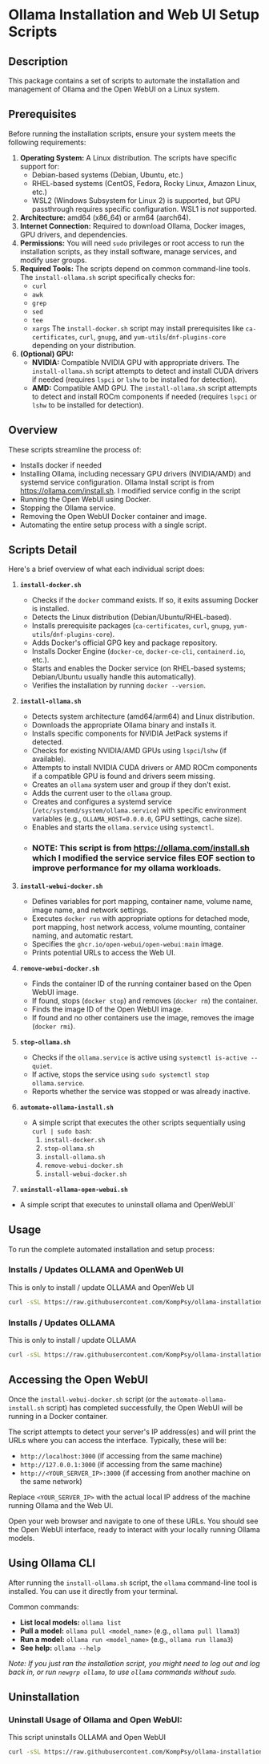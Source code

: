 # Ollama Installation and Web UI Setup Scripts
## Description
This package contains a set of scripts to automate the installation and management of Ollama and the Open WebUI on a Linux system.

## Prerequisites
Before running the installation scripts, ensure your system meets the following requirements:

1.  **Operating System:** A Linux distribution. The scripts have specific support for:
    * Debian-based systems (Debian, Ubuntu, etc.)
    * RHEL-based systems (CentOS, Fedora, Rocky Linux, Amazon Linux, etc.)
    * WSL2 (Windows Subsystem for Linux 2) is supported, but GPU passthrough requires specific configuration. WSL1 is *not* supported.
2.  **Architecture:** amd64 (x86_64) or arm64 (aarch64).
3.  **Internet Connection:** Required to download Ollama, Docker images, GPU drivers, and dependencies.
4.  **Permissions:** You will need `sudo` privileges or root access to run the installation scripts, as they install software, manage services, and modify user groups.
5.  **Required Tools:** The scripts depend on common command-line tools. The `install-ollama.sh` script specifically checks for:
    * `curl`
    * `awk`
    * `grep`
    * `sed`
    * `tee`
    * `xargs`
    The `install-docker.sh` script may install prerequisites like `ca-certificates`, `curl`, `gnupg`, and `yum-utils`/`dnf-plugins-core` depending on your distribution.
6.  **(Optional) GPU:**
    * **NVIDIA:** Compatible NVIDIA GPU with appropriate drivers. The `install-ollama.sh` script attempts to detect and install CUDA drivers if needed (requires `lspci` or `lshw` to be installed for detection).
    * **AMD:** Compatible AMD GPU. The `install-ollama.sh` script attempts to detect and install ROCm components if needed (requires `lspci` or `lshw` to be installed for detection).




## Overview

These scripts streamline the process of:
* Installs docker if needed
* Installing Ollama, including necessary GPU drivers (NVIDIA/AMD) and systemd service configuration.
  Ollama Install script is from https://ollama.com/install.sh. I modified service config in the script
* Running the Open WebUI using Docker.
* Stopping the Ollama service.
* Removing the Open WebUI Docker container and image.
* Automating the entire setup process with a single script.

## Scripts Detail


Here's a brief overview of what each individual script does:

1.  **`install-docker.sh`**
    * Checks if the `docker` command exists. If so, it exits assuming Docker is installed.
    * Detects the Linux distribution (Debian/Ubuntu/RHEL-based).
    * Installs prerequisite packages (`ca-certificates`, `curl`, `gnupg`, `yum-utils`/`dnf-plugins-core`).
    * Adds Docker's official GPG key and package repository.
    * Installs Docker Engine (`docker-ce`, `docker-ce-cli`, `containerd.io`, etc.).
    * Starts and enables the Docker service (on RHEL-based systems; Debian/Ubuntu usually handle this automatically).
    * Verifies the installation by running `docker --version`.

2.  **`install-ollama.sh`**
    * Detects system architecture (amd64/arm64) and Linux distribution.
    * Downloads the appropriate Ollama binary and installs it.
    * Installs specific components for NVIDIA JetPack systems if detected.
    * Checks for existing NVIDIA/AMD GPUs using `lspci`/`lshw` (if available).
    * Attempts to install NVIDIA CUDA drivers or AMD ROCm components if a compatible GPU is found and drivers seem missing.
    * Creates an `ollama` system user and group if they don't exist.
    * Adds the current user to the `ollama` group.
    * Creates and configures a systemd service (`/etc/systemd/system/ollama.service`) with specific environment variables (e.g., `OLLAMA_HOST=0.0.0.0`, GPU settings, cache size).
    * Enables and starts the `ollama.service` using `systemctl`.
    * ### NOTE: This script is from https://ollama.com/install.sh which I modified the service service files EOF section to improve performance for my ollama workloads.

3.  **`install-webui-docker.sh`**
    * Defines variables for port mapping, container name, volume name, image name, and network settings.
    * Executes `docker run` with appropriate options for detached mode, port mapping, host network access, volume mounting, container naming, and automatic restart.
    * Specifies the `ghcr.io/open-webui/open-webui:main` image.
    * Prints potential URLs to access the Web UI.

4.  **`remove-webui-docker.sh`**
    * Finds the container ID of the running container based on the Open WebUI image.
    * If found, stops (`docker stop`) and removes (`docker rm`) the container.
    * Finds the image ID of the Open WebUI image.
    * If found and no other containers use the image, removes the image (`docker rmi`).

5.  **`stop-ollama.sh`**
    * Checks if the `ollama.service` is active using `systemctl is-active --quiet`.
    * If active, stops the service using `sudo systemctl stop ollama.service`.
    * Reports whether the service was stopped or was already inactive.

6.  **`automate-ollama-install.sh`**
    * A simple script that executes the other scripts sequentially using `curl | sudo bash`:
        1.  `install-docker.sh`
        2.  `stop-ollama.sh`
        3.  `install-ollama.sh`
        4.  `remove-webui-docker.sh`
        5.  `install-webui-docker.sh`
           
6.  **`uninstall-ollama-open-webui.sh`**
   * A simple script that executes to uninstall ollama and OpenWebUI`

## Usage


To run the complete automated installation and setup process:

### Installs / Updates OLLAMA and OpenWeb UI 
This is only to install / update OLLAMA and OpenWeb UI
```bash
curl -sSL https://raw.githubusercontent.com/KompPsy/ollama-installation/refs/heads/main/automate-ollama-install.sh | sudo bash
```
###  Installs / Updates OLLAMA
This is only to install / update OLLAMA
```bash
curl -sSL https://raw.githubusercontent.com/KompPsy/ollama-installation/refs/heads/main/install-ollama.sh | sudo bash
```

## Accessing the Open WebUI

Once the `install-webui-docker.sh` script (or the `automate-ollama-install.sh` script) has completed successfully, the Open WebUI will be running in a Docker container.

The script attempts to detect your server's IP address(es) and will print the URLs where you can access the interface. Typically, these will be:

* `http://localhost:3000` (if accessing from the same machine)
* `http://127.0.0.1:3000` (if accessing from the same machine)
* `http://<YOUR_SERVER_IP>:3000` (if accessing from another machine on the same network)

Replace `<YOUR_SERVER_IP>` with the actual local IP address of the machine running Ollama and the Web UI.

Open your web browser and navigate to one of these URLs. You should see the Open WebUI interface, ready to interact with your locally running Ollama models.

## Using Ollama CLI

After running the `install-ollama.sh` script, the `ollama` command-line tool is installed. You can use it directly from your terminal.

Common commands:

* **List local models:** `ollama list`
* **Pull a model:** `ollama pull <model_name>` (e.g., `ollama pull llama3`)
* **Run a model:** `ollama run <model_name>` (e.g., `ollama run llama3`)
* **See help:** `ollama --help`

*Note: If you just ran the installation script, you might need to log out and log back in, or run `newgrp ollama`, to use `ollama` commands without `sudo`.*

## Uninstallation 
### Uninstall Usage of Ollama and Open WebUI:
This script uninstalls OLLAMA and Open WebUI
```bash
curl -sSL https://raw.githubusercontent.com/KompPsy/ollama-installation/refs/heads/main/uninstall-ollama-open-webui.sh | sudo bash
```

